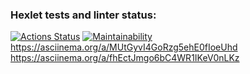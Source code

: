 ### Hexlet tests and linter status:
[![Actions Status](https://github.com/Kudrya33/java-project-61/actions/workflows/hexlet-check.yml/badge.svg)](https://github.com/Kudrya33/java-project-61/actions)
[![Maintainability](https://api.codeclimate.com/v1/badges/28fc7ad6dda86495f1ee/maintainability)](https://codeclimate.com/github/Kudrya33/java-project-61/maintainability)
https://asciinema.org/a/MUtGyvI4GoRzg5ehE0fIoeUhd
https://asciinema.org/a/fhEctJmgo6bC4WR1IKeV0nLKz
